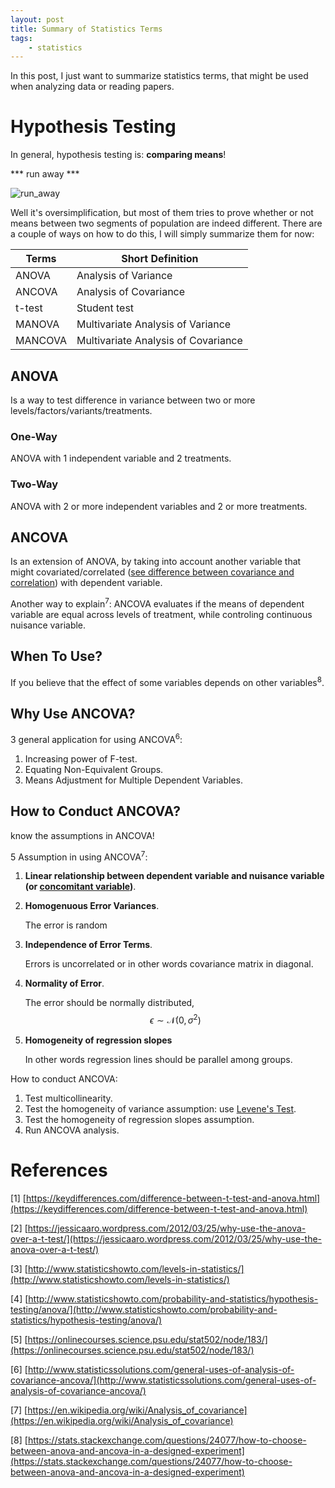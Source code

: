 ```yaml
---
layout: post
title: Summary of Statistics Terms
tags:
    - statistics
---
```


In this post, I just want to summarize statistics terms, that might be used when analyzing data or reading papers.


# Hypothesis Testing
In general, hypothesis testing is: **comparing means**!

\*\*\* run away \*\*\*


![run_away](https://media.giphy.com/media/l0NwF1dnk7GRz3pK0/giphy.gif)

Well it's oversimplification, but most of them tries to prove whether or not means between two segments of population are indeed different. There are a couple of ways on how to do this, I will simply summarize them for now:

|Terms|Short Definition|
|---|---|
|ANOVA|Analysis of Variance|
|ANCOVA| Analysis of Covariance|
|t-test| Student test |
|MANOVA| Multivariate Analysis of Variance|
|MANCOVA| Multivariate Analysis of Covariance |


## ANOVA
Is a way to test difference in variance between two or more levels/factors/variants/treatments.

### One-Way
ANOVA with 1 independent variable and 2 treatments.

### Two-Way
ANOVA with 2 or more independent variables and 2 or more treatments.

## ANCOVA
Is an extension of ANOVA, by taking into account another variable that might covariated/correlated ([see difference between covariance and correlation](https://en.wikipedia.org/wiki/Covariance_and_correlation)) with dependent variable. 

Another way to explain<sup>7</sup>: ANCOVA evaluates if the means of dependent variable are equal across levels of treatment, while controling continuous nuisance variable.

## When To Use?
If you believe that the effect of some variables depends on other variables<sup>8</sup>.

## Why Use ANCOVA?
3 general application for using ANCOVA<sup>6</sup>:
1. Increasing power of F-test.
2. Equating Non-Equivalent Groups.
3. Means Adjustment for Multiple Dependent Variables.

## How to Conduct ANCOVA?
know the assumptions in ANCOVA!

5 Assumption in using ANCOVA<sup>7</sup>:
1. **Linear relationship between dependent variable and nuisance variable (or [concomitant variable](http://www.statisticshowto.com/concomitant-variable/))**.
2. **Homogenuous Error Variances**.

    The error is random
3. **Independence of Error Terms**.

    Errors is uncorrelated or in other words covariance matrix in diagonal.
4. **Normality of Error**.

    The error should be normally distributed, $$\epsilon \sim \mathcal{N}(0,\sigma^2)$$
5. **Homogeneity of regression slopes**

    In other words regression lines should be parallel among groups.


How to conduct ANCOVA:
1. Test multicollinearity.
2. Test the homogeneity of variance assumption: use [Levene's Test](https://en.wikipedia.org/wiki/Levene%27s_test).
3. Test the homogeneity of regression slopes assumption.
4. Run ANCOVA analysis.


# References
\[1] [https://keydifferences.com/difference-between-t-test-and-anova.html](https://keydifferences.com/difference-between-t-test-and-anova.html)

\[2] [https://jessicaaro.wordpress.com/2012/03/25/why-use-the-anova-over-a-t-test/](https://jessicaaro.wordpress.com/2012/03/25/why-use-the-anova-over-a-t-test/)

\[3] [http://www.statisticshowto.com/levels-in-statistics/](http://www.statisticshowto.com/levels-in-statistics/)

\[4]  [http://www.statisticshowto.com/probability-and-statistics/hypothesis-testing/anova/](http://www.statisticshowto.com/probability-and-statistics/hypothesis-testing/anova/)

\[5] [https://onlinecourses.science.psu.edu/stat502/node/183/](https://onlinecourses.science.psu.edu/stat502/node/183/)

\[6] [http://www.statisticssolutions.com/general-uses-of-analysis-of-covariance-ancova/](http://www.statisticssolutions.com/general-uses-of-analysis-of-covariance-ancova/)

\[7] [https://en.wikipedia.org/wiki/Analysis_of_covariance](https://en.wikipedia.org/wiki/Analysis_of_covariance)

\[8] [https://stats.stackexchange.com/questions/24077/how-to-choose-between-anova-and-ancova-in-a-designed-experiment](https://stats.stackexchange.com/questions/24077/how-to-choose-between-anova-and-ancova-in-a-designed-experiment)